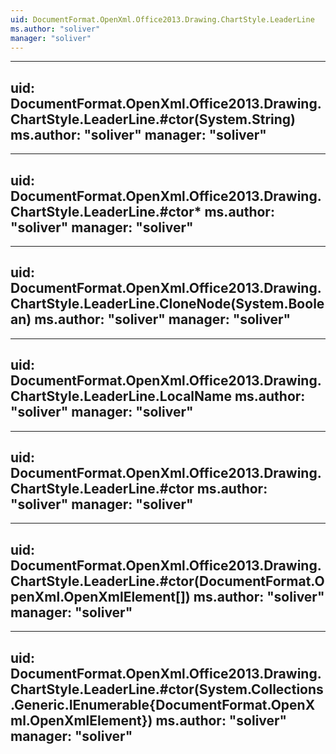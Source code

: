```yaml
---
uid: DocumentFormat.OpenXml.Office2013.Drawing.ChartStyle.LeaderLine
ms.author: "soliver"
manager: "soliver"
---
```


---
uid: DocumentFormat.OpenXml.Office2013.Drawing.ChartStyle.LeaderLine.#ctor(System.String)
ms.author: "soliver"
manager: "soliver"
---

---
uid: DocumentFormat.OpenXml.Office2013.Drawing.ChartStyle.LeaderLine.#ctor*
ms.author: "soliver"
manager: "soliver"
---

---
uid: DocumentFormat.OpenXml.Office2013.Drawing.ChartStyle.LeaderLine.CloneNode(System.Boolean)
ms.author: "soliver"
manager: "soliver"
---

---
uid: DocumentFormat.OpenXml.Office2013.Drawing.ChartStyle.LeaderLine.LocalName
ms.author: "soliver"
manager: "soliver"
---

---
uid: DocumentFormat.OpenXml.Office2013.Drawing.ChartStyle.LeaderLine.#ctor
ms.author: "soliver"
manager: "soliver"
---

---
uid: DocumentFormat.OpenXml.Office2013.Drawing.ChartStyle.LeaderLine.#ctor(DocumentFormat.OpenXml.OpenXmlElement[])
ms.author: "soliver"
manager: "soliver"
---

---
uid: DocumentFormat.OpenXml.Office2013.Drawing.ChartStyle.LeaderLine.#ctor(System.Collections.Generic.IEnumerable{DocumentFormat.OpenXml.OpenXmlElement})
ms.author: "soliver"
manager: "soliver"
---

